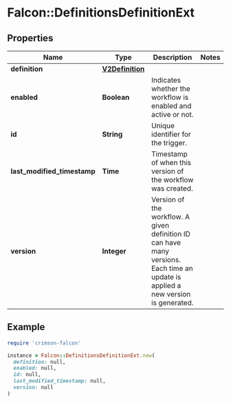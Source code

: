 # Falcon::DefinitionsDefinitionExt

## Properties

| Name | Type | Description | Notes |
| ---- | ---- | ----------- | ----- |
| **definition** | [**V2Definition**](V2Definition.md) |  |  |
| **enabled** | **Boolean** | Indicates whether the workflow is enabled and active or not. |  |
| **id** | **String** | Unique identifier for the trigger. |  |
| **last_modified_timestamp** | **Time** | Timestamp of when this version of the workflow was created. |  |
| **version** | **Integer** | Version of the workflow. A given definition ID can have many versions. Each time an update is applied a new version is generated. |  |

## Example

```ruby
require 'crimson-falcon'

instance = Falcon::DefinitionsDefinitionExt.new(
  definition: null,
  enabled: null,
  id: null,
  last_modified_timestamp: null,
  version: null
)
```

